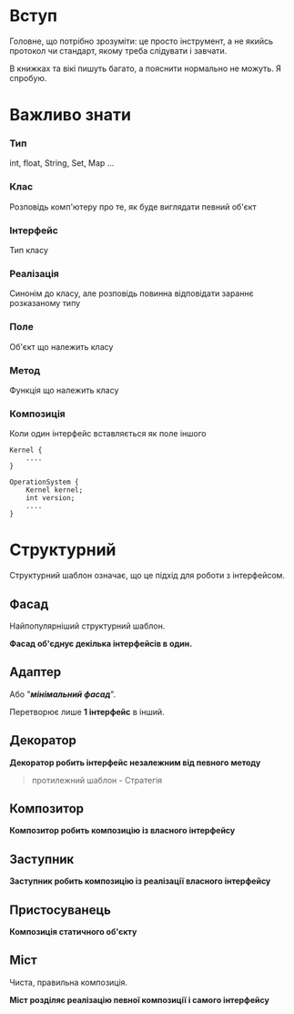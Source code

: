 # Вступ

Головне, що потрібно зрозуміти: це просто інструмент, а не якийсь протокол чи стандарт, якому треба слідувати і завчати.

В книжках та вікі пишуть багато, а пояснити нормально не можуть. Я спробую.

# Важливо знати

### Тип

int, float, String, Set, Map ...

### Клас

Розповідь комп'ютеру про те, як буде виглядати певний об'єкт

### Інтерфейс

Тип класу

### Реалізація

Синонім до класу, але розповідь повинна відповідати зараннє розказаному типу

### Поле

Об'єкт що належить класу

### Метод

Функція що належить класу

### Композиція

Коли один інтерфейс вставляється як поле іншого
```
Kernel {
    ....
}

OperationSystem {
    Kernel kernel;
    int version;
    ....
}
```

# Структурний

Структурний шаблон означає, що це підхід для роботи з інтерфейсом.

## Фасад
Найпопулярніший структурний шаблон.

**Фасад об'єднує декілька інтерфейсів в один.**

## Адаптер
Або "***мінімальний фасад***".

Перетворює лише **1 інтерфейс** в інший.

## Декоратор

**Декоратор робить інтерфейс незалежним від певного методу**
> протилежний шаблон - Стратегія

## Композитор

**Композитор робить композицію із власного інтерфейсу**

## Заступник

**Заступник робить композицію із реалізації власного інтерфейсу**

## Пристосуванець

**Композиція статичного об'єкту**

## Міст

Чиста, правильна композиція.

**Міст розділяє реалізацію певної композиції і самого інтерфейсу**